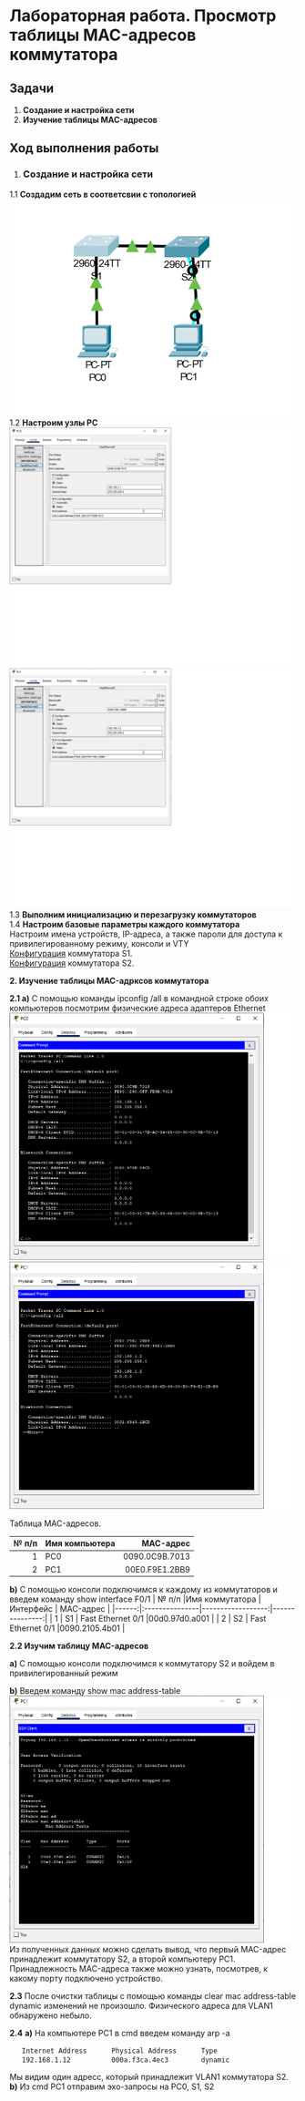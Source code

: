 # Лабораторная работа. Просмотр таблицы MAC-адресов коммутатора
## Задачи
1. **Создание и настройка сети**
2. **Изучение таблицы MAC-адресов**
## Ход выполнения работы
1. ### Создание и настройка сети
1.1 **Создадим сеть в соответсвии с топологией** ![](pic/1.1_topology.png)  
1.2 **Настроим узлы PC**  ![](pic/PC0_setting.jpg)  
![](pic/PC1_setting.jpg)  
1.3 **Выполним инициализацию и перезагрузку коммутаторов**  
1.4 **Настроим базовые параметры каждого коммутатора**  
Настроим имена устройств, IP-адреса, а также пароли для доступа к привилегированному режиму, консоли и VTY  
[Конфигурация](config/base_setting_S1) коммутатора S1.  
[Конфигурация](config/base_setting_S2) коммутатора S2.  
  
**2. Изучение таблицы MAC-адрксов коммутатора** 

**2.1 a)** С помощью команды ipconfig /all в командной строке обоих компьютеров посмотрим физические адреса адаптеров Ethernet  
![](pic/2.1_MAC_PC0.png) 
![](pic/2.1_MAC_PC1.png)

Таблица MAC-адресов.

| № п/п |Имя компьютера  | MAC-адрес      | 
|------:|:---------------|---------------:|
|    1  | PC0            | 0090.0C9B.7013 | 
|    2  | PC1            | 00E0.F9E1.2BB9 | 

**b)** С помощью консоли подключимся к каждому из коммутаторов и введем команду show interface F0/1
| № п/п |Имя коммутатора | Интерфейс         | MAC-адрес      |
|------:|:---------------|------------------:|---------------:|
|    1  | S1             | Fast Ethernet 0/1 |00d0.97d0.a001  | 
|    2  | S2             | Fast Ethernet 0/1 |0090.2105.4b01  | 

**2.2 Изучим таблицу MAC-адресов**  

**a)** С помощью консоли подключимся к коммутатору S2 и войдем в привилегированный режим  

**b)** Введем команду show mac address-table
![](pic/2.2_MAC_ADDRESS_TABLE_S2.png)
Из полученных данных можно сделать вывод, что первый MAC-адрес принадлежит коммутатору S2, а второй компьютеру PC1.
Принадлежность MAC-адреса также можно узнать, посмотрев, к какому порту подключено устройство.  

**2.3** 
После очистки таблицы с помощью команды clear mac address-table dynamic изменений не произошло.
Физического адреса для VLAN1 обнаружено небыло.

**2.4**
**a)** На компьютере PC1 в cmd введем команду arp -a
```C:\>arp -a
   Internet Address      Physical Address      Type
   192.168.1.12          000a.f3ca.4ec3        dynamic
```
Мы видим один адресс, который принадлежит VLAN1 коммутатора S2. 
**b)** Из cmd PC1 отправим эхо-запросы на PC0, S1, S2

